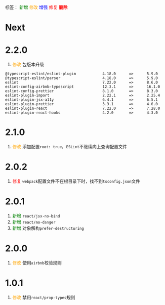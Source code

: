标签：
<font color=green>新增</font>
<font color=orange>修改</font>
<font color=blue>增强</font>
<font color=red>修复</font>
<font color=red><strong>删除</strong></font>


# Next


# 2.2.0
1. <font color=orange>修改</font> 包版本升级
```
@typescript-eslint/eslint-plugin            4.18.0      =>      5.9.0
@typescript-eslint/parser                   4.18.0      =>      5.9.0
eslint                                      7.22.0      =>      8.6.0
eslint-config-airbnb-typescript             12.3.1      =>      16.1.0
eslint-config-prettier                      8.1.0       =>      8.3.0
eslint-plugin-import                        2.22.1      =>      2.25.4
eslint-plugin-jsx-a11y                      6.4.1       =>      6.5.1
eslint-plugin-prettier                      3.3.1       =>      4.0.0
eslint-plugin-react                         7.22.0      =>      7.28.0
eslint-plugin-react-hooks                   4.2.0       =>      4.3.0
```

# 2.1.0
1. <font color=orange>修改</font> 添加配置`root: true`，`ESLint`不继续向上查询配置文件

# 2.0.2
1. <font color=red>修复</font> `webpack`配置文件不在根目录下时，找不到`tsconfig.json`文件

# 2.0.1
1. <font color=green>新增</font> `react/jsx-no-bind`
2. <font color=green>新增</font> `react/no-danger`
3. <font color=green>新增</font> 对象解构`prefer-destructuring`

# 2.0.0
1. <font color=orange>修改</font> 使用`airbnb`校验规则

# 1.0.1
1. <font color=orange>修改</font> 禁用`react/prop-types`规则
